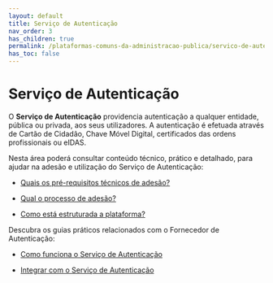 ```yaml
---
layout: default
title: Serviço de Autenticação
nav_order: 3
has_children: true
permalink: /plataformas-comuns-da-administracao-publica/servico-de-autenticacao
has_toc: false
---
```




# Serviço de Autenticação

O **Serviço de Autenticação** providencia autenticação a qualquer entidade, pública ou privada, aos seus utilizadores. A autenticação é efetuada através de Cartão de Cidadão, Chave Móvel Digital, certificados das ordens profissionais ou eIDAS.

Nesta área poderá consultar conteúdo técnico, prático e detalhado, para ajudar na adesão e utilização do Serviço de Autenticação:

- [Quais os pré-requisitos técnicos de adesão?](/GuiasMosaico/plataformas-comuns-da-administracao-publica/servico-de-autenticacao/quais-os-pre-requisitos-tecnicos-de-adesao.html)

- [Qual o processo de adesão?](/GuiasMosaico/plataformas-comuns-da-administracao-publica/servico-de-autenticacao/qual-o-processo-de-adesao.html)

- [Como está estruturada a plataforma?](/GuiasMosaico/plataformas-comuns-da-administracao-publica/servico-de-autenticacao/como-esta-estruturada-a-plataforma.html)

Descubra os guias práticos relacionados com o Fornecedor de Autenticação:

- [Como funciona o Serviço de Autenticação](/GuiasMosaico/guias-praticos/como-funciona-o-servico-de-autenticacao.html)

- [Integrar com o Serviço de Autenticação](/GuiasMosaico/guias-praticos/integrar-com-o-servico-de-autenticao.html)



